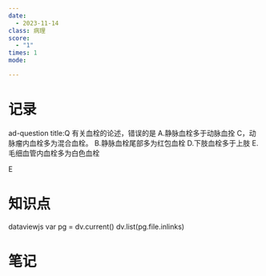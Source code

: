 ```yaml
---
date:
  - 2023-11-14
class: 病理
score:
  - "1"
times: 1
mode:

---
```



记录
==
ad-question
title:Q
有关血栓的论述，错误的是
A.静脉血栓多于动脉血拴
C，动脉瘤内血栓多为混合血栓。
B.静脉血栓尾部多为红包血栓
D.下肢血栓多于上肢
E.毛细血管内血栓多为白色血栓



E


知识点
==
dataviewjs
var pg = dv.current()
dv.list(pg.file.inlinks)


笔记
==